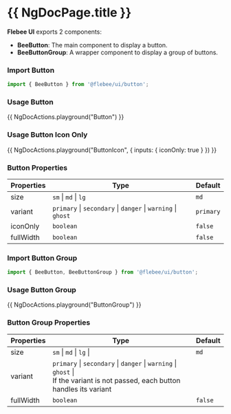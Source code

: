 # {{ NgDocPage.title }}

**Flebee UI** exports 2 components:

- **BeeButton**: The main component to display a button.
- **BeeButtonGroup**: A wrapper component to display a group of buttons.

### Import Button

```ts
import { BeeButton } from '@flebee/ui/button';
```

### Usage Button

{{ NgDocActions.playground("Button") }}

### Usage Button Icon Only

{{ NgDocActions.playground("ButtonIcon", { inputs: { iconOnly: true } }) }}

### Button Properties

| Properties | Type                                                         | Default   |
| ---------- | ------------------------------------------------------------ | --------- |
| size       | `sm` \| `md` \| `lg`                                         | `md`      |
| variant    | `primary` \| `secondary` \| `danger` \| `warning` \| `ghost` | `primary` |
| iconOnly   | `boolean`                                                    | `false`   |
| fullWidth  | `boolean`                                                    | `false`   |

### Import Button Group

```ts
import { BeeButton, BeeButtonGroup } from '@flebee/ui/button';
```

### Usage Button Group

{{ NgDocActions.playground("ButtonGroup") }}

### Button Group Properties

| Properties | Type                                                                                                                                 | Default |
| ---------- | ------------------------------------------------------------------------------------------------------------------------------------ | ------- |
| size       | `sm` \| `md` \| `lg` \|                                                                                                              | `md`    |
| variant    | `primary` \| `secondary` \| `danger` \| `warning` \| `ghost` \| <br /> If the variant is not passed, each button handles its variant |         |
| fullWidth  | `boolean`                                                                                                                            | `false` |
